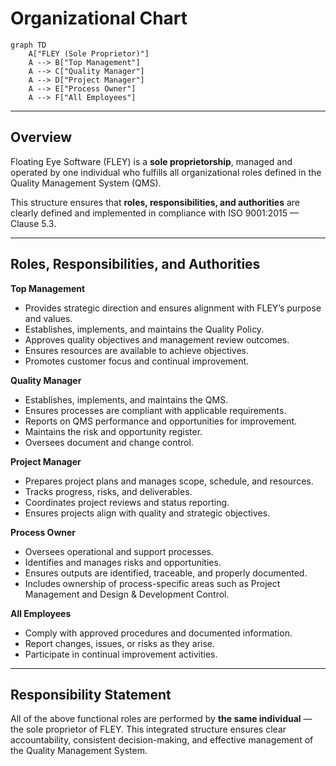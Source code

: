 # **Organizational Chart**

```mermaid
graph TD
    A["FLEY (Sole Proprietor)"]
    A --> B["Top Management"]
    A --> C["Quality Manager"]
    A --> D["Project Manager"]
    A --> E["Process Owner"]
    A --> F["All Employees"]
```

---

## Overview

Floating Eye Software (FLEY) is a **sole proprietorship**, managed and operated by one individual who fulfills all organizational roles defined in the Quality Management System (QMS).

This structure ensures that **roles, responsibilities, and authorities** are clearly defined and implemented in compliance with ISO 9001:2015 — Clause 5.3.

---

## Roles, Responsibilities, and Authorities

**Top Management**

* Provides strategic direction and ensures alignment with FLEY’s purpose and values.
* Establishes, implements, and maintains the Quality Policy.
* Approves quality objectives and management review outcomes.
* Ensures resources are available to achieve objectives.
* Promotes customer focus and continual improvement.

**Quality Manager**

* Establishes, implements, and maintains the QMS.
* Ensures processes are compliant with applicable requirements.
* Reports on QMS performance and opportunities for improvement.
* Maintains the risk and opportunity register.
* Oversees document and change control.

**Project Manager**

* Prepares project plans and manages scope, schedule, and resources.
* Tracks progress, risks, and deliverables.
* Coordinates project reviews and status reporting.
* Ensures projects align with quality and strategic objectives.

**Process Owner**

* Oversees operational and support processes.
* Identifies and manages risks and opportunities.
* Ensures outputs are identified, traceable, and properly documented.
* Includes ownership of process-specific areas such as Project Management and Design & Development Control.

**All Employees**

* Comply with approved procedures and documented information.
* Report changes, issues, or risks as they arise.
* Participate in continual improvement activities.

---

## Responsibility Statement

All of the above functional roles are performed by **the same individual** — the sole proprietor of FLEY.
This integrated structure ensures clear accountability, consistent decision-making, and effective management of the Quality Management System.
